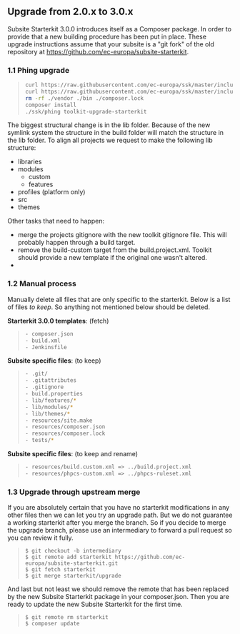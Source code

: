 ## Upgrade from 2.0.x to 3.0.x
   
Subsite Starterkit 3.0.0 introduces itself as a Composer package. In order
to provide that a new building procedure has been put in place. These
upgrade instructions assume that your subsite is a "git fork" of the old
repository at https://github.com/ec-europa/subsite-starterkit.

### 1.1 Phing upgrade

>```bash
> curl https://raw.githubusercontent.com/ec-europa/ssk/master/includes/templates/subsite/composer.json > composer.json
> curl https://raw.githubusercontent.com/ec-europa/ssk/master/includes/templates/subsite/build.xml > build.xml
> rm -rf ./vendor ./bin ./composer.lock
> composer install
> ./ssk/phing toolkit-upgrade-starterkit
>```

The biggest structural change is in the lib folder. Because of the new symlink system the structure in the build folder will match the structure in the lib folder. To align all projects we request to make the following lib structure:
* libraries
* modules
  * custom
  * features
* profiles (platform only)
* src
* themes

Other tasks that need to happen:
- merge the projects gitignore with the new toolkit gitignore file. This
will probably happen through a build target.
- remove the build-custom target from the build.project.xml. Toolkit
should provide a new template if the original one wasn't altered.
- 

### 1.2 Manual process
Manually delete all files that are only specific to the starterkit.
Below is a list of files *to keep*. So anything not mentioned below should
be deleted.

<b>Starterkit 3.0.0 templates</b>: (fetch)
> 
>```bash
>- composer.json
>- build.xml
>- Jenkinsfile
>```

<b>Subsite specific files</b>: (to keep)
> 
>```bash
>- .git/
>- .gitattributes
>- .gitignore
>- build.properties
>- lib/features/*
>- lib/modules/*
>- lib/themes/*
>- resources/site.make
>- resources/composer.json
>- resources/composer.lock
>- tests/*
> ```

<b>Subsite specific files</b>: (to keep and rename)
> 
>```bash
>- resources/build.custom.xml => ../build.project.xml
>- resources/phpcs-custom.xml => ../phpcs-ruleset.xml
>```

### 1.3 Upgrade through upstream merge

If you are absolutely certain that you have no starterkit modifications in any other
files then we can let you try an upgrade path. But we do not guarantee a working
starterkit after you merge the branch. So if you decide to merge the upgrade branch,
please use an intermediary to forward a pull request so you can review it fully.

> ```
> $ git checkout -b intermediary
> $ git remote add starterkit https://github.com/ec-europa/subsite-starterkit.git
> $ git fetch starterkit
> $ git merge starterkit/upgrade
> ```

And last but not least we should remove the remote that has been replaced by the new
Subsite Starterkit package in your composer.json. Then you are ready to update the
new Subsite Starterkit for the first time.

> ```
> $ git remote rm starterkit
> $ composer update
> ```
